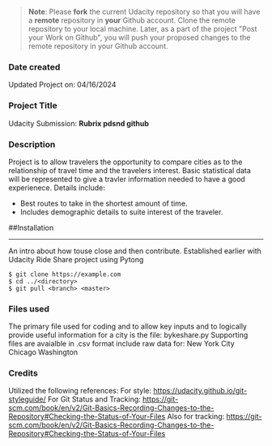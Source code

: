 >**Note**: Please **fork** the current Udacity repository so that you will have a **remote** repository in **your** Github account. Clone the remote repository to your local machine. Later, as a part of the project "Post your Work on Github", you will push your proposed changes to the remote repository in your Github account.


### Date created
Updated Project on: 04/16/2024

### Project Title
Udacity Submission: __Rubrix pdsnd github__

### Description
Project is to allow travelers the opportunity to compare cities as to the relationship of travel time and the travelers interest. Basic statistical data will be represented to give a travler information needed to have a good experienece.
Details include:
- Best routes to take in the shortest amount of time.
- Includes demographic details to suite interest of the traveler.

##Installation
***
An intro about how touse close and then contribute.  Established earlier with Udacity Ride Share project using Pytong
```
$ git clone https://example.com
$ cd ../<directory>
$ git pull <branch> <master>
```

### Files used
The primary file used for coding and to allow key inputs and to logically provide useful information for a city is the file:
bykeshare.py
Supporting files are avaialble in .csv format include raw data for:
New York City
Chicago
Washington

### Credits
Utilized the following references:
For style: https://udacity.github.io/git-styleguide/
For Git Status and Tracking: https://git-scm.com/book/en/v2/Git-Basics-Recording-Changes-to-the-Repository#Checking-the-Status-of-Your-Files
Also for tracking: https://git-scm.com/book/en/v2/Git-Basics-Recording-Changes-to-the-Repository#Checking-the-Status-of-Your-Files


